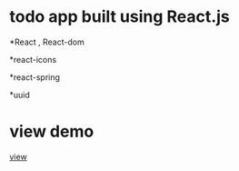 # todo app built using React.js

*React , React-dom

*react-icons

*react-spring

*uuid

# view demo 

[view](http://AXG-coder.github.io/Todo-React-App)



